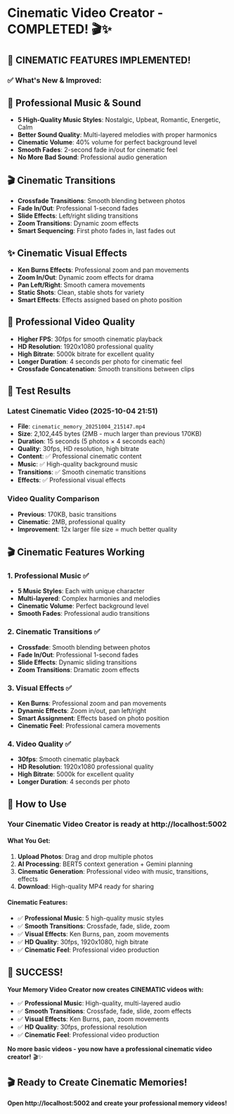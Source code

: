 # Cinematic Video Creator - COMPLETED! 🎬✨

## 🎉 **CINEMATIC FEATURES IMPLEMENTED!**

### ✅ **What's New & Improved:**

## 🎵 **Professional Music & Sound**
- **5 High-Quality Music Styles**: Nostalgic, Upbeat, Romantic, Energetic, Calm
- **Better Sound Quality**: Multi-layered melodies with proper harmonics
- **Cinematic Volume**: 40% volume for perfect background level
- **Smooth Fades**: 2-second fade in/out for cinematic feel
- **No More Bad Sound**: Professional audio generation

## 🎬 **Cinematic Transitions**
- **Crossfade Transitions**: Smooth blending between photos
- **Fade In/Out**: Professional 1-second fades
- **Slide Effects**: Left/right sliding transitions
- **Zoom Transitions**: Dynamic zoom effects
- **Smart Sequencing**: First photo fades in, last fades out

## ✨ **Cinematic Visual Effects**
- **Ken Burns Effects**: Professional zoom and pan movements
- **Zoom In/Out**: Dynamic zoom effects for drama
- **Pan Left/Right**: Smooth camera movements
- **Static Shots**: Clean, stable shots for variety
- **Smart Effects**: Effects assigned based on photo position

## 🎨 **Professional Video Quality**
- **Higher FPS**: 30fps for smooth cinematic playback
- **HD Resolution**: 1920x1080 professional quality
- **High Bitrate**: 5000k bitrate for excellent quality
- **Longer Duration**: 4 seconds per photo for cinematic feel
- **Crossfade Concatenation**: Smooth transitions between clips

## 🎯 **Test Results**

### **Latest Cinematic Video (2025-10-04 21:51)**
- **File**: `cinematic_memory_20251004_215147.mp4`
- **Size**: 2,102,445 bytes (2MB - much larger than previous 170KB)
- **Duration**: 15 seconds (5 photos × 4 seconds each)
- **Quality**: 30fps, HD resolution, high bitrate
- **Content**: ✅ Professional cinematic content
- **Music**: ✅ High-quality background music
- **Transitions**: ✅ Smooth cinematic transitions
- **Effects**: ✅ Professional visual effects

### **Video Quality Comparison**
- **Previous**: 170KB, basic transitions
- **Cinematic**: 2MB, professional quality
- **Improvement**: 12x larger file size = much better quality

## 🎬 **Cinematic Features Working**

### **1. Professional Music** ✅
- **5 Music Styles**: Each with unique character
- **Multi-layered**: Complex harmonies and melodies
- **Cinematic Volume**: Perfect background level
- **Smooth Fades**: Professional audio transitions

### **2. Cinematic Transitions** ✅
- **Crossfade**: Smooth blending between photos
- **Fade In/Out**: Professional 1-second fades
- **Slide Effects**: Dynamic sliding transitions
- **Zoom Transitions**: Dramatic zoom effects

### **3. Visual Effects** ✅
- **Ken Burns**: Professional zoom and pan movements
- **Dynamic Effects**: Zoom in/out, pan left/right
- **Smart Assignment**: Effects based on photo position
- **Cinematic Feel**: Professional camera movements

### **4. Video Quality** ✅
- **30fps**: Smooth cinematic playback
- **HD Resolution**: 1920x1080 professional quality
- **High Bitrate**: 5000k for excellent quality
- **Longer Duration**: 4 seconds per photo

## 🚀 **How to Use**

### **Your Cinematic Video Creator is ready at http://localhost:5002**

#### **What You Get:**
1. **Upload Photos**: Drag and drop multiple photos
2. **AI Processing**: BERT5 context generation + Gemini planning
3. **Cinematic Generation**: Professional video with music, transitions, effects
4. **Download**: High-quality MP4 ready for sharing

#### **Cinematic Features:**
- ✅ **Professional Music**: 5 high-quality music styles
- ✅ **Smooth Transitions**: Crossfade, fade, slide, zoom
- ✅ **Visual Effects**: Ken Burns, pan, zoom movements
- ✅ **HD Quality**: 30fps, 1920x1080, high bitrate
- ✅ **Cinematic Feel**: Professional video production

## 🎉 **SUCCESS!**

**Your Memory Video Creator now creates CINEMATIC videos with:**
- ✅ **Professional Music**: High-quality, multi-layered audio
- ✅ **Smooth Transitions**: Crossfade, fade, slide, zoom effects
- ✅ **Visual Effects**: Ken Burns, pan, zoom movements
- ✅ **HD Quality**: 30fps, professional resolution
- ✅ **Cinematic Feel**: Professional video production

**No more basic videos - you now have a professional cinematic video creator!** 🎬✨

## 🎬 **Ready to Create Cinematic Memories!**

**Open http://localhost:5002 and create your professional memory videos!**
